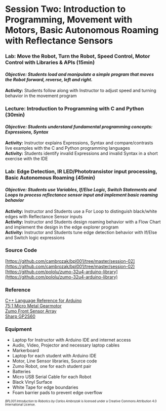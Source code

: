 # Session Two: Introduction to Programming, Movement with Motors, Basic Autonomous Roaming with Reflectance Sensors

### Lab: Move the Robot, Turn the Robot, Speed Control, Motor Control with Libraries & APIs (15min)
#### _**Objective: Students load and manipulate a simple program that moves the Robot forward, reverse, left and right.**_
**Activity:** Students follow along with Instructor to adjust speed and turning behavior in the movement program<br>

### Lecture: Introduction to Programming with C and Python (30min)
#### _**Objective: Students understand fundamental programming concepts: Expressions, Syntax**_
**Activity:** Instructor explains Expressions, Syntax and compare/contrasts live examples with the C and Python programming languages<br>
**Activity:** Students identify invalid Expressions and invalid Syntax in a short exercise with the IDE

### Lab: Edge Detection, IR LED/Phototransistor input processing, Basic Autonomous Roaming (45min)
#### _**Objective: Students use Variables, If/Else Logic, Switch Statements and Loops to process reflectance sensor input and implement basic roaming behavior**_
**Activity:** Instructor and Students use a For Loop to distinguish black/white edges with Reflectance Sensor inputs<br>
**Activity:** Instructor and Students design roaming behavior with a Flow Chart and implement the design in the edge explorer program<br>
**Activity:** Instructor and Students tune edge detection behavior with If/Else and Switch logic expressions

### Source Code ###
[https://github.com/cambrozak/bpl001/tree/master/session-02](https://github.com/cambrozak/bpl001/tree/master/session-02)<br>
[https://github.com/pololu/zumo-32u4-arduino-library](https://github.com/pololu/zumo-32u4-arduino-library)

### Reference ###
[C++ Language Reference for Arduino](https://www.arduino.cc/en/Reference/HomePage)<br>
[75:1 Micro Metal Gearmotor](https://www.pololu.com/product/2215/pictures)<br>
[Zumo Front Sensor Array](https://www.pololu.com/docs/0J63/all#3.5)<br>
[Sharp GP2S60](https://www.pololu.com/file/download/GP2S60_DS.pdf?file_id=0J683)

### Equipment ###
* Laptop for Instructor with Arduino IDE and internet access
* Audio, Video, Projector and necessary laptop cables
* Markerboard
* Laptop for each student with Arduino IDE
* Motor, Line Sensor libraries, Source code
* Zumo Robot, one for each student pair
* Batteries
* Micro USB Serial Cable for each Robot
* Black Vinyl Surface
* White Tape for edge boundaries
* Foam barrier pads to prevent edge overflow

<sup><sub>*BPL001 Introduction to Robotics by Carlos Ambrozak* is licensed under a Creative Commons Attribution 4.0 International License.</sub></sup>
